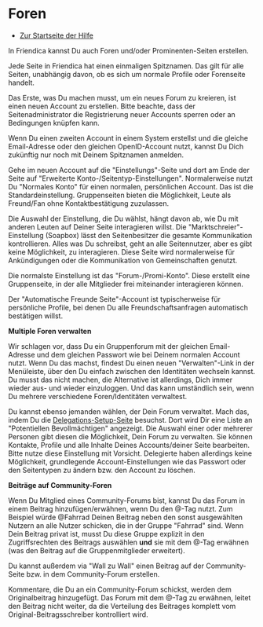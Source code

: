 Foren
=====

* [Zur Startseite der Hilfe](help)


In Friendica kannst Du auch Foren und/oder Prominenten-Seiten erstellen. 

Jede Seite in Friendica hat einen einmaligen Spitznamen. Das gilt für alle Seiten, unabhängig davon, ob es sich um normale Profile oder Forenseite handelt. 

Das Erste, was Du machen musst, um ein neues Forum zu kreieren, ist einen neuen Account zu erstellen. Bitte beachte, dass der Seitenadministrator die Registrierung neuer Accounts sperren oder an Bedingungen knüpfen kann. 

Wenn Du einen zweiten Account in einem System erstellst und die gleiche Email-Adresse oder den gleichen OpenID-Account nutzt, kannst Du Dich zukünftig nur noch mit Deinem Spitznamen anmelden. 

Gehe im neuen Account auf die "Einstellungs"-Seite und dort am Ende der Seite auf "Erweiterte Konto-/Seitentyp-Einstellungen". Normalerweise nutzt Du "Normales Konto" für einen normalen, persönlichen Account. Das ist die Standardeinstellung. Gr‬uppenseiten bieten die Möglichkeit, Leute als Freund/Fan ohne Kontaktbestätigung zuzulassen. 

Die Auswahl der Einstellung, die Du wählst, hängt davon ab, wie Du mit anderen Leuten auf Deiner Seite interagieren willst. Die "Marktschreier"-Einstellung (Soapbox) lässt den Seitenbesitzer die gesamte Kommunikation kontrollieren. Alles was Du schreibst, geht an alle Seitennutzer, aber es gibt keine Möglichkeit, zu interagieren. Diese Seite wird normalerweise für Ankündigungen oder die Kommunikation von Gemeinschaften genutzt.

Die normalste Einstellung ist das "Forum-/Promi-Konto". Diese erstellt eine Gruppenseite, in der alle Mitglieder frei miteinander interagieren können. 

Der "Automatische Freunde Seite"-Account ist typischerweise für persönliche Profile, bei denen Du alle Freundschaftsanfragen automatisch bestätigen willst. 


**Multiple Foren verwalten**

Wir schlagen vor, dass Du ein Gruppenforum mit der gleichen Email-Adresse und dem gleichen Passwort wie bei Deinem normalen Account nutzt. Wenn Du das machst, findest Du einen neuen "Verwalten"-Link in der Menüleiste, über den Du einfach zwischen den Identitäten wechseln kannst. Du musst das nicht machen, die Alternative ist allerdings, Dich immer wieder aus- und wieder einzuloggen. Und das kann umständlich sein, wenn Du mehrere verschiedene Foren/Identitäten verwaltest.

Du kannst ebenso jemanden wählen, der Dein Forum verwaltet. Mach das, indem Du die [Delegations-Setup-Seite](delegate) besuchst. Dort wird Dir eine Liste an "Potentiellen Bevollmächtigen" angezeigt. Die Auswahl einer oder mehrerer Personen gibt diesen die Möglichkeit, Dein Forum zu verwalten. Sie können Kontakte, Profile und alle Inhalte Deines Accounts/deiner Seite bearbeiten. Bitte nutze diese Einstellung mit Vorsicht. Delegierte haben allerdings keine Möglichkeit, grundlegende Account-Einstellungen wie das Passwort oder den Seitentypen zu ändern bzw. den Account zu löschen.


**Beiträge auf Community-Foren**

Wenn Du Mitglied eines Community-Forums bist, kannst Du das Forum in einem Beitrag hinzufügen/erwähnen, wenn Du den @-Tag nutzt. Zum Beispiel würde @Fahrrad Deinen Beitrag neben den sonst ausgewählten Nutzern an alle Nutzer schicken, die in der Gruppe "Fahrrad" sind. Wenn Dein Beitrag privat ist, musst Du diese Gruppe explizit in den Zugriffsrechten des Beitrags auswählen **und** sie mit dem @-Tag erwähnen (was den Beitrag auf die Gruppenmitglieder erweitert).

Du kannst außerdem via "Wall zu Wall" einen Beitrag auf der Community-Seite bzw. in dem Community-Forum erstellen.

Kommentare, die Du an ein Community-Forum schickst, werden dem Originalbeitrag hinzugefügt. Das Forum mit dem @-Tag zu erwähnen, leitet den Beitrag nicht weiter, da die Verteilung des Beitrages komplett vom Original-Beitragsschreiber kontrolliert wird.
